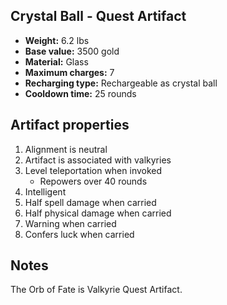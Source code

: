 ## Crystal Ball - Quest Artifact

- **Weight:**                 6.2 lbs
- **Base value:**             3500 gold
- **Material:**               Glass
- **Maximum charges:**        7
- **Recharging type:**        Rechargeable as crystal ball
- **Cooldown time:**          25 rounds

## Artifact properties
1. Alignment is neutral
2. Artifact is associated with valkyries
3. Level teleportation when invoked
    * Repowers over 40 rounds
4. Intelligent
5. Half spell damage when carried
6. Half physical damage when carried
7. Warning when carried
8. Confers luck when carried

## Notes
The Orb of Fate is Valkyrie Quest Artifact.